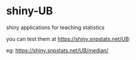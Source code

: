 shiny-UB
=====

shiny applications for teaching statistics

you can test them at https://shiny.snpstats.net/UB:

eg:
https://shiny.snpstats.net/UB/median/

